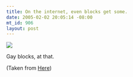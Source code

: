 ```yaml
--- 
title: On the internet, even blocks get some.
date: 2005-02-02 20:05:14 -08:00
mt_id: 906
layout: post
---
```

<IMG SRC='http://www.numberporn.com/images/blog/tetris.jpg' />

Gay blocks, at that.

(Taken from <A HREF='http://www.deviantart.com/view/3249838/'>Here</A>)

